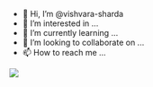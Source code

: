 - 👋 Hi, I’m @vishvara-sharda
- 👀 I’m interested in ...
- 🌱 I’m currently learning ...
- 💞️ I’m looking to collaborate on ...
- 📫 How to reach me ...

![](https://github.com/vishvara-sharda/BeautyInsidePoster/blob/main/Beauty%20INSIDE.png?raw=true)
<!---
vishvara-sharda/vishvara-sharda is a ✨ special ✨ repository because its `README.md` (this file) appears on your GitHub profile.
You can click the Preview link to take a look at your changes.
--->
